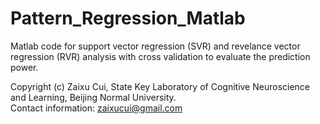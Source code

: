 # Pattern_Regression_Matlab
Matlab code for support vector regression (SVR) and revelance vector regression (RVR) analysis with cross validation to evaluate the prediction power. 

Copyright (c) Zaixu Cui, State Key Laboratory of Cognitive Neuroscience and Learning, Beijing Normal University.  
Contact information: zaixucui@gmail.com
